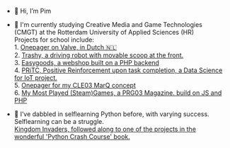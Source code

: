 - 👋 Hi, I’m Pim

- 🌱 I'm currently studying Creative Media and Game Technologies (CMGT) at the Rotterdam University of Applied Sciences (HR) <br>
      Projects for school include:<br>
       1. <a href="https://pimmiii.github.io/hrcmgtvalve/">Onepager on Valve, in Dutch 🇳🇱</a><br>
       2. <a href="https://makecode.com/_fUvKeJfFR4D5">Trashy, a driving robot with movable scoop at the front.<a><br>
       3. <a href="https://github.com/PimMiii/cmgthrcle2"> Easygoods, a webshop built on a PHP backend<a><br>
       4. <a href="https://github.com/PimMiii/Data-Science-IoT-KP02">PRiTC, Positive Reinforcement upon task completion, a Data Science for IoT project.<a><br>
       5. <a href="https://pimmiii.github.io/MARQonepager-CLE">Onepager for my CLE03 MarQ concept</a><br>
       6. <a href="https://github.com/PimMiii/prg03magazine">My Most Played (Steam)Games, a PRG03 Magazine. build on JS and PHP</a><br>    
      
- 👀 I’ve dabbled in selflearning Python before, with varying success. Selflearning can be a struggle.<br>
      <a href="https://github.com/PimMiii/Kingdom_Invaders"> Kingdom Invaders, followed along to one of the projects in the wonderful 'Python Crash Course' book.</a> 
      
<!---
PimMiii/PimMiii is a ✨ special ✨ repository because its `README.md` (this file) appears on your GitHub profile.
You can click the Preview link to take a look at your changes.
--->
